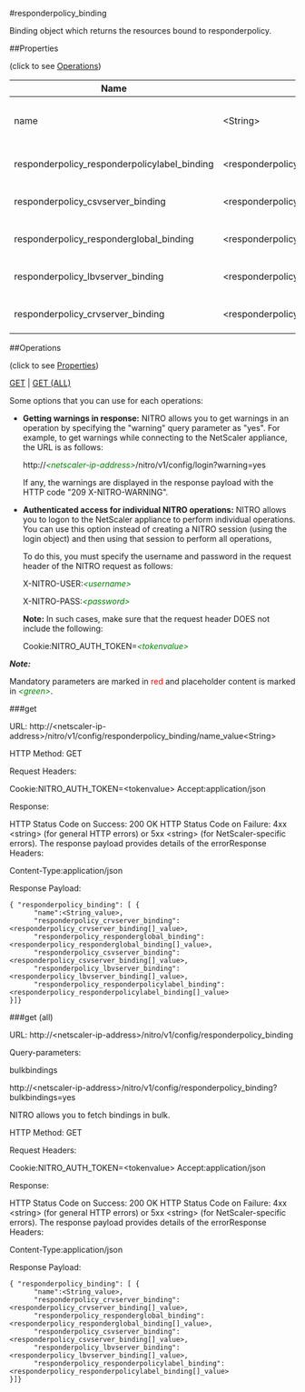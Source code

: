 #responderpolicy_binding

Binding object which returns the resources bound to responderpolicy.


##Properties 
<span>(click to see [Operations](#operations))</span>


<table><thead><tr><th>Name</th><th> Data Type</th><th> Permissions</th><th>Description</th></tr></thead><tbody><tr><td>name</td><td>&lt;String></td><td>Read-write</td><td>Name of the responder policy for which to display settings.</td><tr><tr><td>responderpolicy_responderpolicylabel_binding</td><td>&lt;responderpolicy_responderpolicylabel_binding[]></td><td>Read-only</td><td>responderpolicylabel that can be bound to responderpolicy.</td><tr><tr><td>responderpolicy_csvserver_binding</td><td>&lt;responderpolicy_csvserver_binding[]></td><td>Read-only</td><td>csvserver that can be bound to responderpolicy.</td><tr><tr><td>responderpolicy_responderglobal_binding</td><td>&lt;responderpolicy_responderglobal_binding[]></td><td>Read-only</td><td>responderglobal that can be bound to responderpolicy.</td><tr><tr><td>responderpolicy_lbvserver_binding</td><td>&lt;responderpolicy_lbvserver_binding[]></td><td>Read-only</td><td>lbvserver that can be bound to responderpolicy.</td><tr><tr><td>responderpolicy_crvserver_binding</td><td>&lt;responderpolicy_crvserver_binding[]></td><td>Read-only</td><td>crvserver that can be bound to responderpolicy.</td><tr></tbody></table>
##Operations 
<span>(click to see [Properties](#properties))</span>


[GET](#get) | [GET (ALL)](#get-(all))


Some options that you can use for each operations:
<ul><li><p><b>Getting warnings in response:</b> NITRO allows you to get warnings in an operation by specifying the "warning" query parameter as "yes". For example, to get warnings while connecting to the NetScaler appliance, the URL is as follows:</p><p>http://<span style="color:green;font-style:italic;">&lt;netscaler-ip-address&gt;</span>/nitro/v1/config/login?warning=yes</p><p>If any, the warnings are displayed in the response payload with the HTTP code "209 X-NITRO-WARNING".</p></li><li><p><b>Authenticated access for individual NITRO operations:</b> NITRO allows you to logon to the NetScaler appliance to perform individual operations. You can use this option instead of creating a NITRO session (using the login object) and then using that session to perform all operations,</p><p>To do this, you must specify the username and password in the request header of the NITRO request as follows:</p><p>X-NITRO-USER:<span style="color:green;font-style:italic;">&lt;username&gt;</span></p><p>X-NITRO-PASS:<span style="color:green;font-style:italic;">&lt;password&gt;</span></p><p><b>Note:</b> In such cases, make sure that the request header DOES not include the following:</p><p>Cookie:NITRO_AUTH_TOKEN=<span style="color:green;font-style:italic;">&lt;tokenvalue&gt;</span></p></li></ul>



***Note:*** 
Mandatory parameters are marked in <span style="color:#FF0000;">red</span> and placeholder content is marked in <span style="color:green;font-style:italic">&lt;green&gt;</span>.

###get



URL: http://&lt;netscaler-ip-address&gt;/nitro/v1/config/responderpolicy_binding/name_value&lt;String&gt;
HTTP Method: GET
Request Headers:

Cookie:NITRO_AUTH_TOKEN=&lt;tokenvalue&gt;Accept:application/json

Response:
HTTP Status Code on Success: 200 OKHTTP Status Code on Failure: 4xx &lt;string&gt; (for general HTTP errors) or 5xx &lt;string&gt; (for NetScaler-specific errors). The response payload provides details of the errorResponse Headers:

Content-Type:application/json

Response Payload: ```{ "responderpolicy_binding": [ {      "name":<String_value>,      "responderpolicy_crvserver_binding":<responderpolicy_crvserver_binding[]_value>,      "responderpolicy_responderglobal_binding":<responderpolicy_responderglobal_binding[]_value>,      "responderpolicy_csvserver_binding":<responderpolicy_csvserver_binding[]_value>,      "responderpolicy_lbvserver_binding":<responderpolicy_lbvserver_binding[]_value>,      "responderpolicy_responderpolicylabel_binding":<responderpolicy_responderpolicylabel_binding[]_value>}]}```



###get (all)



URL: http://&lt;netscaler-ip-address&gt;/nitro/v1/config/responderpolicy_binding
Query-parameters:
bulkbindings
http://&lt;netscaler-ip-address&gt;/nitro/v1/config/responderpolicy_binding?bulkbindings=yes
NITRO allows you to fetch bindings in bulk.



HTTP Method: GET
Request Headers:

Cookie:NITRO_AUTH_TOKEN=&lt;tokenvalue&gt;Accept:application/json

Response:
HTTP Status Code on Success: 200 OKHTTP Status Code on Failure: 4xx &lt;string&gt; (for general HTTP errors) or 5xx &lt;string&gt; (for NetScaler-specific errors). The response payload provides details of the errorResponse Headers:

Content-Type:application/json

Response Payload: ```{ "responderpolicy_binding": [ {      "name":<String_value>,      "responderpolicy_crvserver_binding":<responderpolicy_crvserver_binding[]_value>,      "responderpolicy_responderglobal_binding":<responderpolicy_responderglobal_binding[]_value>,      "responderpolicy_csvserver_binding":<responderpolicy_csvserver_binding[]_value>,      "responderpolicy_lbvserver_binding":<responderpolicy_lbvserver_binding[]_value>,      "responderpolicy_responderpolicylabel_binding":<responderpolicy_responderpolicylabel_binding[]_value>}]}```



